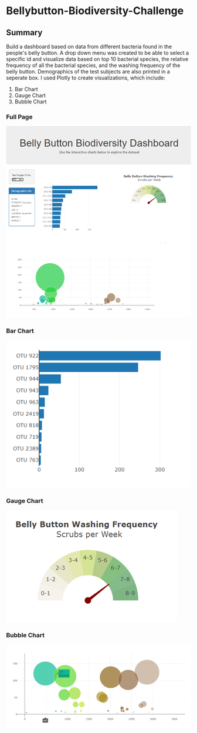 # Bellybutton-Biodiversity-Challenge

## Summary
Build a dashboard based on data from different bacteria found in the people's belly button.  A drop down menu was created to be able to select a specific id and visualize data based on top 10 bacterial species, the relative frequency of all the bacterial species, and the washing frequency of the belly button.  Demographics of the test subjects are also printed in a seperate box. I used Plotly to create visualizations, which include:
  1. Bar Chart
  2. Gauge Chart
  3. Bubble Chart

### Full Page
![Screenshot](https://raw.githubusercontent.com/jprivera49/Bellybutton-Biodiversity-Challenge/master/bellybutton%20diodiversity%20screenshot.PNG)

### Bar Chart
![bar_chart](https://raw.githubusercontent.com/jprivera49/Bellybutton-Biodiversity-Challenge/master/bar_chart.PNG)

### Gauge Chart
![gauge_chart](https://raw.githubusercontent.com/jprivera49/Bellybutton-Biodiversity-Challenge/master/scrubs_per_week.PNG)

### Bubble Chart
![bubble_chart](https://raw.githubusercontent.com/jprivera49/Bellybutton-Biodiversity-Challenge/master/bubble_chart_screenshot.PNG)

